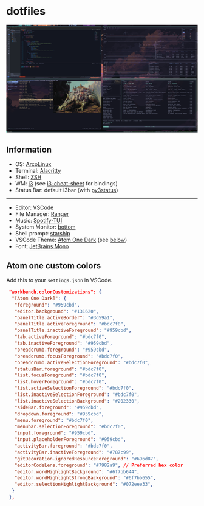 # dotfiles

![img](/ss/screenshot.png)

## Information

- OS: [ArcoLinux](https://arcolinux.com/)
- Terminal: [Alacritty](https://github.com/alacritty/alacritty)
- Shell: [ZSH](https://github.com/zsh-users/zsh)
- WM: [i3](https://i3wm.org/) (see [i3-cheat-sheet](i3-cheat-sheet.md) for bindings)
- Status Bar: default i3bar (with [py3status](https://github.com/ultrabug/py3status))

---

- Editor: [VSCode](https://code.visualstudio.com/)
- File Manager: [Ranger](https://github.com/ranger/ranger#getting-started)
- Music: [Spotify-TUI](https://github.com/Rigellute/spotify-tui)
- System Monitor: [bottom](https://github.com/clementtsang/bottom)
- Shell prompt: [starship](https://starship.rs)
- VSCode Theme: [Atom One Dark](https://marketplace.visualstudio.com/items?itemName=akamud.vscode-theme-onedark) (see [below](#atom-one-custom-colors))
- Font: [JetBrains Mono](https://aur.archlinux.org/packages/nerd-fonts-jetbrains-mono)

## Atom one custom colors

Add this to your `settings.json` in VSCode.

```json
 "workbench.colorCustomizations": {
  "[Atom One Dark]": {
   "foreground": "#959cbd",
   "editor.background": "#131620",
   "panelTitle.activeBorder": "#3d59a1",
   "panelTitle.activeForeground": "#bdc7f0",
   "panelTitle.inactiveForeground": "#959cbd",
   "tab.activeForeground": "#bdc7f0",
   "tab.inactiveForeground": "#959cbd",
   "breadcrumb.foreground": "#959cbd",
   "breadcrumb.focusForeground": "#bdc7f0",
   "breadcrumb.activeSelectionForeground": "#bdc7f0",
   "statusBar.foreground": "#bdc7f0",
   "list.focusForeground": "#bdc7f0",
   "list.hoverForeground": "#bdc7f0",
   "list.activeSelectionForeground": "#bdc7f0",
   "list.inactiveSelectionForeground": "#bdc7f0",
   "list.inactiveSelectionBackground": "#202330",
   "sideBar.foreground": "#959cbd",
   "dropdown.foreground": "#959cbd",
   "menu.foreground": "#bdc7f0",
   "menubar.selectionForeground": "#bdc7f0",
   "input.foreground": "#959cbd",
   "input.placeholderForeground": "#959cbd",
   "activityBar.foreground": "#bdc7f0",
   "activityBar.inactiveForeground": "#787c99",
   "gitDecoration.ignoredResourceForeground": "#696d87",
   "editorCodeLens.foreground": "#7982a9", // Preferred hex color
   "editor.wordHighlightBackground": "#6f7bb644",
   "editor.wordHighlightStrongBackground": "#6f7bb655",
   "editor.selectionHighlightBackground": "#072eee33",
  }
 },
```
